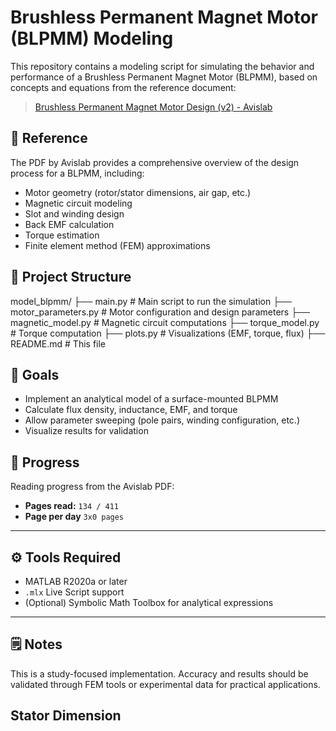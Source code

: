# Brushless Permanent Magnet Motor (BLPMM) Modeling

This repository contains a modeling script for simulating the behavior and performance of a Brushless Permanent Magnet Motor (BLPMM), based on concepts and equations from the reference document:

> [Brushless Permanent Magnet Motor Design (v2) - Avislab](https://blog.avislab.com/uploads/2014/05/BrushlessPermanentMagnetMotorDesignVersion2.pdf)

## 📘 Reference

The PDF by Avislab provides a comprehensive overview of the design process for a BLPMM, including:

- Motor geometry (rotor/stator dimensions, air gap, etc.)
- Magnetic circuit modeling
- Slot and winding design
- Back EMF calculation
- Torque estimation
- Finite element method (FEM) approximations

## 📂 Project Structure
model_blpmm/
├── main.py # Main script to run the simulation
├── motor_parameters.py # Motor configuration and design parameters
├── magnetic_model.py # Magnetic circuit computations
├── torque_model.py # Torque computation
├── plots.py # Visualizations (EMF, torque, flux)
├── README.md # This file


## 🧠 Goals

- Implement an analytical model of a surface-mounted BLPMM
- Calculate flux density, inductance, EMF, and torque
- Allow parameter sweeping (pole pairs, winding configuration, etc.)
- Visualize results for validation



## 📖 Progress

Reading progress from the Avislab PDF:

- **Pages read:** `134 / 411`
- **Page per day** `3x0 pages`

---

## ⚙️ Tools Required

- MATLAB R2020a or later
- `.mlx` Live Script support
- (Optional) Symbolic Math Toolbox for analytical expressions

---

## 🗒️ Notes

This is a study-focused implementation. Accuracy and results should be validated through FEM tools or experimental data for practical applications.



## Stator Dimension